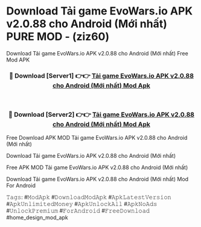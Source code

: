 # Download Tải game EvoWars.io APK v2.0.88 cho Android (Mới nhất) PURE MOD - (ziz60)
Download Tải game EvoWars.io APK v2.0.88 cho Android (Mới nhất) Free Mod APK

<div align="center">
<h3>🔴 Download [Server1] 👉👉 <a href="https://apk-comot.site?title=Tải_game_EvoWars.io_APK_v2.0.88_cho_Android_(Mới_nhất)">Tải game EvoWars.io APK v2.0.88 cho Android (Mới nhất) Mod Apk</a></h3><br>

<h3>🔴 Download [Server2] 👉👉 <a href="https://apk-comot.site?title=Tải_game_EvoWars.io_APK_v2.0.88_cho_Android_(Mới_nhất)">Tải game EvoWars.io APK v2.0.88 cho Android (Mới nhất) Mod Apk</a></h3>
</div>


Free Download APK MOD Tải game EvoWars.io APK v2.0.88 cho Android (Mới nhất)

Download Tải game EvoWars.io APK v2.0.88 cho Android (Mới nhất) 

Free APK MOD Tải game EvoWars.io APK v2.0.88 cho Android (Mới nhất) 

Download Tải game EvoWars.io APK v2.0.88 cho Android (Mới nhất) Mod For Android

𝚃𝚊𝚐𝚜: #𝙼𝚘𝚍𝙰𝚙𝚔 #𝙳𝚘𝚠𝚗𝚕𝚘𝚊𝚍𝙼𝚘𝚍𝙰𝚙𝚔 #𝙰𝚙𝚔𝙻𝚊𝚝𝚎𝚜𝚝𝚅𝚎𝚛𝚜𝚒𝚘𝚗 #𝙰𝚙𝚔𝚄𝚗𝚕𝚒𝚖𝚒𝚝𝚎𝚍𝙼𝚘𝚗𝚎𝚢 #𝙰𝚙𝚔𝚄𝚗𝚕𝚘𝚌𝚔𝙰𝚕𝚕 #𝙰𝚙𝚔𝙽𝚘𝙰𝚍𝚜 #𝚄𝚗𝚕𝚘𝚌𝚔𝙿𝚛𝚎𝚖𝚒𝚞𝚖 #𝙵𝚘𝚛𝙰𝚗𝚍𝚛𝚘𝚒𝚍 #𝙵𝚛𝚎𝚎𝙳𝚘𝚠𝚗𝚕𝚘𝚊𝚍 #home_design_mod_apk